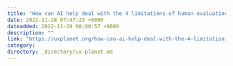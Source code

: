 ```yaml
---
title: "How can AI help deal with the 4 limitations of human evaluation in Museums Experience Design?"
date: 2022-11-28 07:47:23 +0000
dateadded: 2022-11-29 00:00:57 +0000
description: ""
link: "https://uxplanet.org/how-can-ai-help-deal-with-the-4-limitations-of-human-evaluation-in-museums-experience-design-e3adeff45a11?source=rss----819cc2aaeee0---4"
category:
directory: _directory/ux-planet.md
---
```

